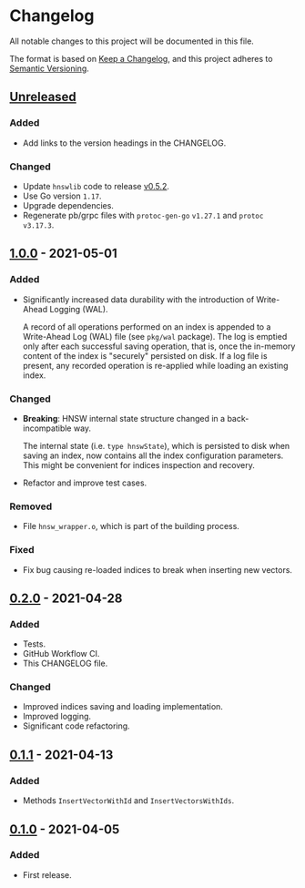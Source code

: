 # Changelog
All notable changes to this project will be documented in this file.

The format is based on [Keep a Changelog](https://keepachangelog.com/en/1.0.0/),
and this project adheres to [Semantic Versioning](https://semver.org/spec/v2.0.0.html).

## [Unreleased]
### Added
- Add links to the version headings in the CHANGELOG.
 
### Changed
- Update `hnswlib` code to release [v0.5.2](https://github.com/nmslib/hnswlib/releases/tag/v0.5.2).
- Use Go version `1.17`.
- Upgrade dependencies.
- Regenerate pb/grpc files with `protoc-gen-go` `v1.27.1` and `protoc` `v3.17.3`.

## [1.0.0] - 2021-05-01
### Added
- Significantly increased data durability with the introduction of
  Write-Ahead Logging (WAL).

  A record of all operations performed on an index is appended to a Write-Ahead
  Log (WAL) file (see `pkg/wal` package). The log is emptied only after each
  successful saving operation, that is, once the in-memory content of the index
  is "securely" persisted on disk.
  If a log file is present, any recorded operation is re-applied while loading
  an existing index.

### Changed
- **Breaking**: HNSW internal state structure changed in a back-incompatible way.

  The internal state (i.e. `type hnswState`), which is persisted to disk when
  saving an index, now contains all the index configuration parameters.
  This might be convenient for indices inspection and recovery.
- Refactor and improve test cases.

### Removed
- File `hnsw_wrapper.o`, which is part of the building process.

### Fixed
- Fix bug causing re-loaded indices to break when inserting new vectors.

## [0.2.0] - 2021-04-28
### Added
- Tests.
- GitHub Workflow CI.
- This CHANGELOG file.

### Changed
- Improved indices saving and loading implementation.
- Improved logging.
- Significant code refactoring.

## [0.1.1] - 2021-04-13
### Added
- Methods `InsertVectorWithId` and `InsertVectorsWithIds`.

## [0.1.0] - 2021-04-05
### Added
- First release.

[Unreleased]: https://github.com/SpecializedGeneralist/hnsw-grpc-server/compare/v1.0.0...HEAD
[1.0.0]: https://github.com/SpecializedGeneralist/hnsw-grpc-server/compare/v0.2.0...v1.0.0
[0.2.0]: https://github.com/SpecializedGeneralist/hnsw-grpc-server/compare/v0.1.1...v0.2.0
[0.1.1]: https://github.com/SpecializedGeneralist/hnsw-grpc-server/compare/v0.1.0...v0.1.1
[0.1.0]: https://github.com/SpecializedGeneralist/hnsw-grpc-server/releases/tag/v0.1.0
